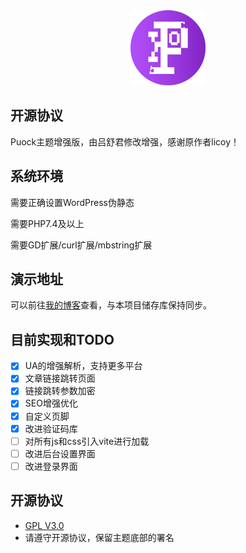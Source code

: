 <div align="center">
<img alt="logo" height="120" src="./assets/img/logo/puock.png" width="120"/>
</div>

## 开源协议

Puock主题增强版，由吕舒君修改增强，感谢原作者licoy！

## 系统环境

需要正确设置WordPress伪静态

需要PHP7.4及以上

需要GD扩展/curl扩展/mbstring扩展


## 演示地址

可以前往[我的博客](https://cszj.wang)查看，与本项目储存库保持同步。

## 目前实现和TODO
- [x] UA的增强解析，支持更多平台
- [x] 文章链接跳转页面
- [x] 链接跳转参数加密
- [x] SEO增强优化
- [x] 自定义页脚
- [x] 改进验证码库
- [ ] 对所有js和css引入vite进行加载
- [ ] 改进后台设置界面
- [ ] 改进登录界面

## 开源协议

- [GPL V3.0](./LICENSE)
- 请遵守开源协议，保留主题底部的署名
